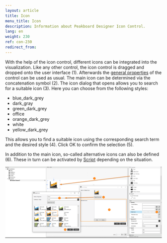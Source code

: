 ```yaml
---
layout: article
title: Icon
menu_title: Icon
description: Information about Peakboard Designer Icon Control.
lang: en
weight: 230
ref: con-230
redirect_from:
---
```


With the help of the icon control, different icons can be integrated into the visualization.
Like any other control, the icon control is dragged and dropped onto the user interface (1). 
Afterwards the [general properties](/controls/en-general-properties.html) of the control can be used as usual.
The main icon can be determined via the concatenation symbol (2).
The icon dialog that opens allows you to search for a suitable icon (3).
Here you can choose from the following styles:

* blue_dark_grey
* dark_gray
* green_dark_grey
* office
* orange_dark_grey
* white
* yellow_dark_grey

This allows you to find a suitable icon using the corresponding search term and the desired style (4).
Click OK to confirm the selection (5).

In addition to the main icon, so-called alternative icons can also be defined (6). 
These in turn can be activated by [Script](/scripting/en-script-engine.html) depending on the situation.

![image_1](/assets/images/Controls/icon/icon01.png)